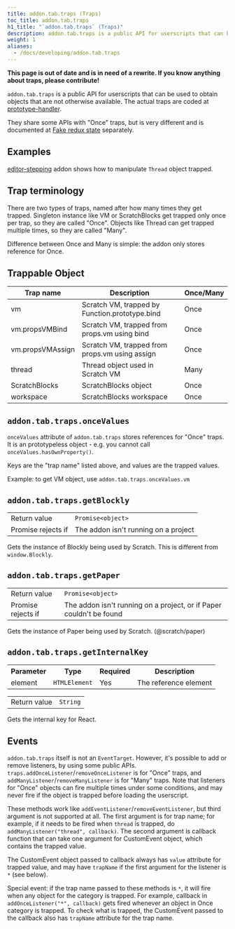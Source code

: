```yaml
---
title: addon.tab.traps (Traps)
toc_title: addon.tab.traps
h1_title: "`addon.tab.traps` (Traps)"
description: addon.tab.traps is a public API for userscripts that can be used to obtain objects that are not otherwise available.
weight: 1
aliases: 
  - /docs/developing/addon.tab.traps
---
```


**This page is out of date and is in need of a rewrite. If you know anything about traps, please contribute!**

`addon.tab.traps` is a public API for userscripts that can be used to obtain objects that are not otherwise available. The actual traps are coded at [prototype-handler](https://github.com/ScratchAddons/ScratchAddons/blob/master/content-scripts/prototype-handler.js).

They share some APIs with "Once" traps, but is very different and is documented at [Fake redux state](Fake-redux-state) separately.  

## Examples
[editor-stepping](https://github.com/ScratchAddons/ScratchAddons/blob/master/addons/editor-stepping/userscript.js) addon shows how to manipulate `Thread` object trapped.

## Trap terminology
There are two types of traps, named after how many times they get trapped. Singleton instance like VM or ScratchBlocks get trapped only once per trap, so they are called "Once". Objects like Thread can get trapped multiple times, so they are called "Many".

Difference between Once and Many is simple: the addon only stores reference for Once.

## Trappable Object
| Trap name        | Description                                    | Once/Many |
|------------------|------------------------------------------------|-----------|
| vm               | Scratch VM, trapped by Function.prototype.bind | Once      |
| vm.propsVMBind   | Scratch VM, trapped from props.vm using bind   | Once      |
| vm.propsVMAssign | Scratch VM, trapped from props.vm using assign | Once      |
| thread           | Thread object used in Scratch VM               | Many      |
| ScratchBlocks    | ScratchBlocks object                           | Once      |
| workspace        | ScratchBlocks workspace                        | Once      |

## `addon.tab.traps.onceValues`
`onceValues` attribute of `addon.tab.traps` stores references for "Once" traps. It is an prototypeless object - e.g. you cannot call `onceValues.hasOwnProperty()`.

Keys are the "trap name" listed above, and values are the trapped values.

Example: to get VM object, use `addon.tab.traps.onceValues.vm`

## `addon.tab.traps.getBlockly`
<table>
  <tr>
    <td>Return value</td>
    <td><code>Promise&lt;object></code></td>
  </tr>
    <td>Promise rejects if</td>
    <td>The addon isn't running on a project</td>
</table>

Gets the instance of Blockly being used by Scratch.
This is different from `window.Blockly`.

## `addon.tab.traps.getPaper`
<table>
  <tr>
    <td>Return value</td>
    <td><code>Promise&lt;object></code></td>
  </tr>
    <td>Promise rejects if</td>
    <td>The addon isn't running on a project, or if Paper couldn't be found</td>
</table>

Gets the instance of Paper being used by Scratch. (@scratch/paper)

## `addon.tab.traps.getInternalKey`
<table>
  <tr>
    <th>Parameter</th>
    <th>Type</th>
    <th>Required</th>
    <th>Description</th>
  </tr>
  <tr>
    <td>element</td>
    <td><code>HTMLElement</code></td>
    <td>Yes</td>
    <td>The reference element</td>
  </tr>
</table>

<table>
  <tr>
    <td>Return value</td>
    <td><code>String</code></td>
  </tr>
</table>

Gets the internal key for React.

## Events
`addon.tab.traps` itself is not an `EventTarget`. However, it's possible to add or remove listeners, by using some public APIs. `traps.addOnceListener`/`removeOnceListener` is for "Once" traps, and `addManyListener`/`removeManyListener` is for "Many" traps. Note that listeners for "Once" objects can fire multiple times under some conditions, and may never fire if the object is trapped before loading the userscript.

These methods work like `addEventListener`/`removeEventListener`, but third argument is not supported at all. The first argument is for trap name; for example, if it needs to be fired when `thread` is trapped, do `addManyListener("thread", callback)`. The second argument is callback function that can take one argument for CustomEvent object, which contains the trapped value.

The CustomEvent object passed to callback always has `value` attribute for trapped value, and may have `trapName` if the first argument for the listener is `*` (see below).

Special event: if the trap name passed to these methods is `*`, it will fire when any object for the category is trapped. For example, callback in `addOnceListener("*", callback)` gets fired whenever an object in Once category is trapped. To check what is trapped, the CustomEvent passed to the callback also has `trapName` attribute for the trap name.